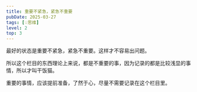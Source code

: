 ```yaml
---
title: 重要不紧急，紧急不重要
pubDate: 2025-03-27
tags: [💡思维]
level: 2
top: 3
---
```


最好的状态是重要不紧急，紧急不重要。这样才不容易出问题。

所以这个栏目的东西理论上来说，都是不重要的事，因为记录的都是比较浅显的事情，所以才叫干饭猫。

重要的事情，应该提前准备，了然于心，尽量不需要记录在这个栏目里。
